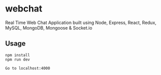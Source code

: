 # webchat

Real Time Web Chat Application built using Node, Express, React, Redux, MySQL, MongoDB, Mongoose & Socket.io

## Usage
```
npm install
npm run dev

Go to localhost:4000
```
